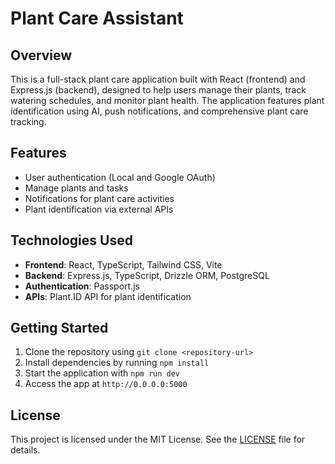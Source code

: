# Plant Care Assistant

## Overview

This is a full-stack plant care application built with React (frontend) and Express.js (backend), designed to help users manage their plants, track watering schedules, and monitor plant health. The application features plant identification using AI, push notifications, and comprehensive plant care tracking.

## Features

- User authentication (Local and Google OAuth)
- Manage plants and tasks
- Notifications for plant care activities
- Plant identification via external APIs

## Technologies Used

- **Frontend**: React, TypeScript, Tailwind CSS, Vite
- **Backend**: Express.js, TypeScript, Drizzle ORM, PostgreSQL
- **Authentication**: Passport.js
- **APIs**: Plant.ID API for plant identification

## Getting Started

1. Clone the repository using `git clone <repository-url>` 
2. Install dependencies by running `npm install`
3. Start the application with `npm run dev`
4. Access the app at `http://0.0.0.0:5000`

## License

This project is licensed under the MIT License. See the [LICENSE](LICENSE) file for details.
